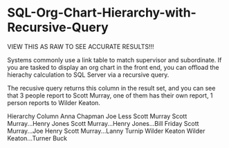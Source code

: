# SQL-Org-Chart-Hierarchy-with-Recursive-Query

VIEW THIS AS RAW TO SEE ACCURATE RESULTS!!!

Systems commonly use a link table to match supervisor and subordinate.
If you are tasked to display an org chart in the front end, you can offload the hierachy calculation 
to SQL Server via a recursive query.

The recusive query returns this column in the result set, and you can see that
3 people report to Scott Murray,
one of them has their own report,
1 person reports to Wilder Keaton.
 
Hierarchy Column
Anna Chapman
Joe Less
Scott Murray
Scott Murray...Henry Jones
Scott Murray...Henry Jones...Bill Friday
Scott Murray...Joe Henry
Scott Murray...Lanny Turnip
Wilder Keaton
Wilder Keaton...Turner Buck
 
